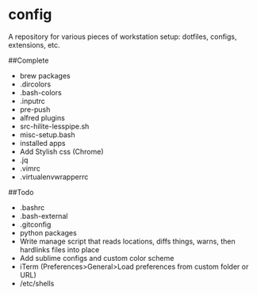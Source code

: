 # config
A repository for various pieces of workstation setup: dotfiles, configs, extensions, etc.

##Complete
* brew packages
* .dircolors
* .bash-colors
* .inputrc
* pre-push
* alfred plugins
* src-hilite-lesspipe.sh
* misc-setup.bash
* installed apps
* Add Stylish css (Chrome)
* .jq
* .vimrc
* .virtualenvwrapperrc

##Todo
* .bashrc
* .bash-external
* .gitconfig
* python packages
* Write manage script that reads locations, diffs things, warns, then hardlinks files into place
* Add sublime configs and custom color scheme
* iTerm (Preferences>General>Load preferences from custom folder or URL)
* /etc/shells
